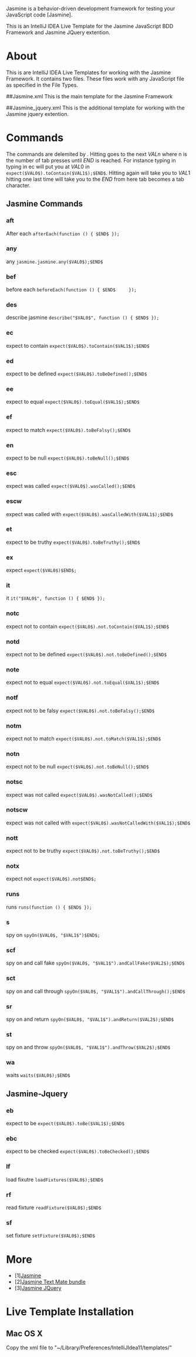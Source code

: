 Jasmine is a behavior-driven development framework for testing your JavaScript code \[Jasmine\].

This is an IntelliJ IDEA Live Template for the Jasmine JavaScript BDD Framework and Jasmine JQuery extention.

# About

This is are IntelliJ IDEA Live Templates for working with the Jasmine Framework. It contains two files. These files work with any JavaScript file as specified in the File Types.

##Jasmine.xml
This is the main template for the Jasmine Framework

##Jasmine_jquery.xml
This is the additional template for working with the Jasmine jquery extention. 

# Commands
The commands are delemited by <tab>. Hitting <tab> goes to the next $VALn$ where n is the number of tab presses until $END$ is reached. For instance typing in typing in ec<tab> will put you at $VAL0$ in `expect($VAL0$).toContain($VAL1$);$END$`. Hitting <tab> again will take you to $VAL1$ hitting <tab> one last time will take you to the $END$ from here tab becomes a tab character. 

## Jasmine Commands
### aft 
After each
`afterEach(function () {
	$END$
});`

### any 
any
`jasmine.jasmine.any($VAL0$);$END$`

### bef 
before each
`beforeEach(function () {
    $END$    
});`

### des 
describe jasmine
`describe("$VAL0$", function () {
    $END$
});`

### ec
expect to contain
`expect($VAL0$).toContain($VAL1$);$END$`

### ed
expect to be defined
`expect($VAL0$).toBeDefined();$END$`

### ee
expect to equal
`expect($VAL0$).toEqual($VAL1$);$END$`

### ef
expect to match
`expect($VAL0$).toBeFalsy();$END$`

### en
expect to be null
`expect($VAL0$).toBeNull();$END$`

### esc
expect was called
`expect($VAL0$).wasCalled();$END$`

### escw
expect was called with
`expect($VAL0$).wasCalledWith($VAL1$);$END$`

### et
expect to be truthy
`expect($VAL0$).toBeTruthy();$END$`

### ex
expect
`expect($VAL0$)$END$;`

### it
it
`it("$VAL0$", function () {
    $END$
});`

### notc
expect not to contain
`expect($VAL0$).not.toContain($VAL1$);$END$`

### notd
expect not to be defined
`expect($VAL0$).not.toBeDefined();$END$`

### note
expect not to equal
`expect($VAL0$).not.toEqual($VAL1$);$END$`

### notf
expect not to be falsy
`expect($VAL0$).not.toBeFalsy();$END$`

### notm
expect not to match
`expect($VAL0$).not.toMatch($VAL1$);$END$`

### notn
expect not to be null
`expect($VAL0$).not.toBeNull();$END$`

### notsc
expect was not called
`expect($VAL0$).wasNotCalled();$END$`

### notscw
expect was not called with
`expect($VAL0$).wasNotCalledWith($VAL1$);$END$`

### nott
expect not to be truthy
`expect($VAL0$).not.toBeTruthy();$END$`

### notx
expect not
`expect($VAL0$).not$END$;`

### runs
runs
`runs(function () {
    $END$
});`

### s
spy on
`spyOn($VAL0$, "$VAL1$")$END$;`

### scf
spy on and call fake
`spyOn($VAL0$, "$VAL1$").andCallFake($VAL2$);$END$`

### sct
spy on and call through
`spyOn($VAL0$, "$VAL1$").andCallThrough();$END$`

### sr
spy on and return
`spyOn($VAL0$, "$VAL1$").andReturn($VAL2$);$END$`

### st
spy on and throw
`spyOn($VAL0$, "$VAL1$").andThrow($VAL2$);$END$`

### wa
waits
`waits($VAL0$);$END$`

## Jasmine-Jquery

### eb
expect to be
`expect($VAL0$).toBe($VAL1$);$END$`

### ebc
expect to be checked
`expect($VAL0$).toBeChecked();$END$`

### lf
load fixutre
`loadFixtures($VAL0$);$END$`

### rf
read fixture
`readFixture($VAL0$);$END$`

### sf
set fixture
`setFixture($VAL0$);$END$`



# More

 * \[1\][Jasmine](http://github.com/pivotal/jasmine)
 * \[2\][Jasmine Text Mate bundle](https://github.com/pivotal/jasmine-tmbundle)
 * \[3\][Jasmine JQuery](https://github.com/velesin/jasmine-jquery)


# Live Template Installation
## Mac OS X
Copy the xml file to "~/Library/Preferences/IntelliJIdea11/templates/"

